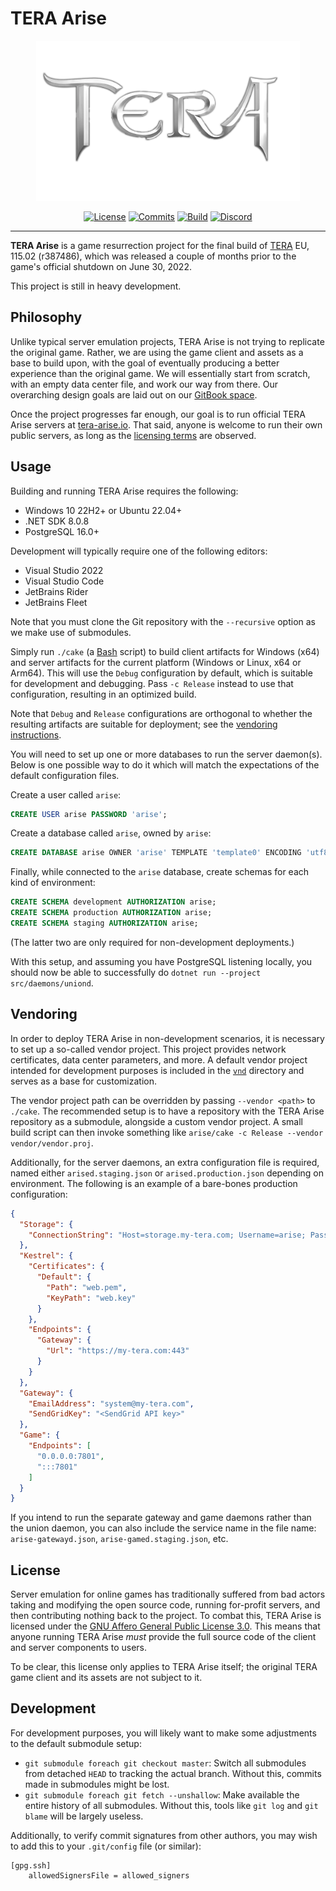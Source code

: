 # TERA Arise

<div align="center">
    <img src="vnd/assets/image_logo.webp"
         height="256"
         alt="TERA Arise" />
</div>

<div align="center">

[![License](https://img.shields.io/github/license/tera-arise/arise?color=brown)](LICENSE-AGPL-3.0)
[![Commits](https://img.shields.io/github/commit-activity/m/tera-arise/arise/master?label=commits&color=slateblue)](https://github.com/tera-arise/arise/commits/master)
[![Build](https://img.shields.io/github/actions/workflow/status/tera-arise/arise/build.yml?branch=master)](https://github.com/tera-arise/arise/actions/workflows/build.yml)
[![Discord](https://img.shields.io/discord/1049553965987143750?color=peru&label=discord)](https://discord.gg/tera-arise)

</div>

--------------------------------------------------------------------------------

**TERA Arise** is a game resurrection project for the final build of
[TERA](https://en.wikipedia.org/wiki/TERA_(video_game)) EU, 115.02 (r387486),
which was released a couple of months prior to the game's official shutdown on
June 30, 2022.

This project is still in heavy development.

## Philosophy

Unlike typical server emulation projects, TERA Arise is not trying to replicate
the original game. Rather, we are using the game client and assets as a base to
build upon, with the goal of eventually producing a better experience than the
original game. We will essentially start from scratch, with an empty data center
file, and work our way from there. Our overarching design goals are laid out on
our [GitBook space](https://design.tera-arise.io).

Once the project progresses far enough, our goal is to run official TERA Arise
servers at [tera-arise.io](https://tera-arise.io). That said, anyone is welcome
to run their own public servers, as long as the [licensing terms](#licensing)
are observed.

## Usage

Building and running TERA Arise requires the following:

* Windows 10 22H2+ or Ubuntu 22.04+
* .NET SDK 8.0.8
* PostgreSQL 16.0+

Development will typically require one of the following editors:

* Visual Studio 2022
* Visual Studio Code
* JetBrains Rider
* JetBrains Fleet

Note that you must clone the Git repository with the `--recursive` option as we
make use of submodules.

Simply run `./cake` (a [Bash](https://www.gnu.org/software/bash) script) to
build client artifacts for Windows (x64) and server artifacts for the current
platform (Windows or Linux, x64 or Arm64). This will use the `Debug`
configuration by default, which is suitable for development and debugging. Pass
`-c Release` instead to use that configuration, resulting in an optimized build.

Note that `Debug` and `Release` configurations are orthogonal to whether the
resulting artifacts are suitable for deployment; see the
[vendoring instructions](#vendoring).

You will need to set up one or more databases to run the server daemon(s). Below
is one possible way to do it which will match the expectations of the default
configuration files.

Create a user called `arise`:

```sql
CREATE USER arise PASSWORD 'arise';
```

Create a database called `arise`, owned by `arise`:

```sql
CREATE DATABASE arise OWNER 'arise' TEMPLATE 'template0' ENCODING 'utf8' ICU_LOCALE 'und' LOCALE_PROVIDER 'icu';
```

Finally, while connected to the `arise` database, create schemas for each kind
of environment:

```sql
CREATE SCHEMA development AUTHORIZATION arise;
CREATE SCHEMA production AUTHORIZATION arise;
CREATE SCHEMA staging AUTHORIZATION arise;
```

(The latter two are only required for non-development deployments.)

With this setup, and assuming you have PostgreSQL listening locally, you should
now be able to successfully do `dotnet run --project src/daemons/uniond`.

## Vendoring

In order to deploy TERA Arise in non-development scenarios, it is necessary to
set up a so-called vendor project. This project provides network certificates,
data center parameters, and more. A default vendor project intended for
development purposes is included in the [`vnd`](vnd) directory and serves as a
base for customization.

The vendor project path can be overridden by passing `--vendor <path>` to
`./cake`. The recommended setup is to have a repository with the TERA Arise
repository as a submodule, alongside a custom vendor project. A small build
script can then invoke something like
`arise/cake -c Release --vendor vendor/vendor.proj`.

Additionally, for the server daemons, an extra configuration file is required,
named either `arised.staging.json` or `arised.production.json` depending on
environment. The following is an example of a bare-bones production
configuration:

```json
{
  "Storage": {
    "ConnectionString": "Host=storage.my-tera.com; Username=arise; Password=arise; Database=production; Root Certificate=postgresql.pem; SSL Mode=VerifyCA"
  },
  "Kestrel": {
    "Certificates": {
      "Default": {
        "Path": "web.pem",
        "KeyPath": "web.key"
      }
    },
    "Endpoints": {
      "Gateway": {
        "Url": "https://my-tera.com:443"
      }
    }
  },
  "Gateway": {
    "EmailAddress": "system@my-tera.com",
    "SendGridKey": "<SendGrid API key>"
  },
  "Game": {
    "Endpoints": [
      "0.0.0.0:7801",
      ":::7801"
    ]
  }
}
```

If you intend to run the separate gateway and game daemons rather than the union
daemon, you can also include the service name in the file name:
`arise-gatewayd.json`, `arise-gamed.staging.json`, etc.

## License

Server emulation for online games has traditionally suffered from bad actors
taking and modifying the open source code, running for-profit servers, and then
contributing nothing back to the project. To combat this, TERA Arise is licensed
under the [GNU Affero General Public License 3.0](LICENSE-AGPL-3.0). This means
that anyone running TERA Arise *must* provide the full source code of the client
and server components to users.

To be clear, this license only applies to TERA Arise itself; the original TERA
game client and its assets are not subject to it.

## Development

For development purposes, you will likely want to make some adjustments to the
default submodule setup:

* `git submodule foreach git checkout master`: Switch all submodules from
  detached `HEAD` to tracking the actual branch. Without this, commits made in
  submodules might be lost.
* `git submodule foreach git fetch --unshallow`: Make available the entire
  history of all submodules. Without this, tools like `git log` and `git blame`
  will be largely useless.

Additionally, to verify commit signatures from other authors, you may wish to
add this to your `.git/config` file (or similar):

```gitconfig
[gpg.ssh]
    allowedSignersFile = allowed_signers
```
